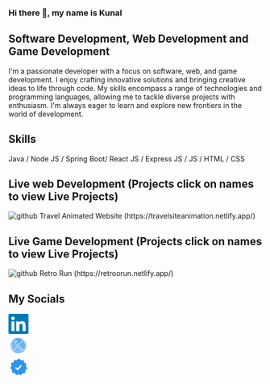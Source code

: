 ### Hi there 👋, my name is Kunal

## Software Development, Web Development and Game Development

I'm a passionate developer with a focus on software, web, and game development. I enjoy crafting innovative solutions and bringing creative ideas to life through code. My skills encompass a range of technologies and programming languages, allowing me to tackle diverse projects with enthusiasm. I'm always eager to learn and explore new frontiers in the world of development.

## Skills 

Java / Node JS / Spring Boot/ React JS / Express JS / JS / HTML / CSS


## Live web Development (Projects click on names to view Live Projects)
<img src='https://github.com/KunalKing/KunalKing/blob/main/Animated%20Travel%20k.gif?raw=true' alt='github' height='200' width='350'>
Travel Animated Website (https://travelsiteanimation.netlify.app/)

## Live Game Development (Projects click on names to view Live Projects)
<img src='https://github.com/KunalKing/KunalKing/blob/main/ezgif.com-video-to-gif-converter.gif?raw=true' alt='github' height='200'>
Retro Run (https://retroorun.netlify.app/)

## My Socials
[<img src='https://github.com/KunalKing/KunalKing/blob/main/linkedin.png?raw=true' alt='linkedin' height='40'>](https://www.linkedin.com/in/https://www.linkedin.com/in/kunallprasad//)  
[<img src='https://github.com/KunalKing/KunalKing/blob/main/x.png?raw=true' alt='twitter' height='40'>](https://twitter.com/https://x.com/kunallprasad)  
[<img src='https://github.com/KunalKing/KunalKing/blob/main/portfilio.png' alt='website' height='40'>](https://kunallprasad.netlify.app/)  
